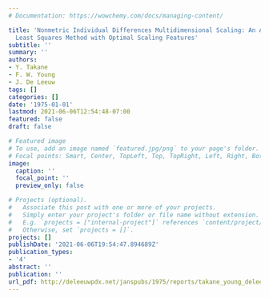 ```yaml
---
# Documentation: https://wowchemy.com/docs/managing-content/

title: 'Nonmetric Individual Differences Multidimensional Scaling: An Alternating
  Least Squares Method with Optimal Scaling Features'
subtitle: ''
summary: ''
authors:
- Y. Takane
- F. W. Young
- J. De Leeuw
tags: []
categories: []
date: '1975-01-01'
lastmod: 2021-06-06T12:54:48-07:00
featured: false
draft: false

# Featured image
# To use, add an image named `featured.jpg/png` to your page's folder.
# Focal points: Smart, Center, TopLeft, Top, TopRight, Left, Right, BottomLeft, Bottom, BottomRight.
image:
  caption: ''
  focal_point: ''
  preview_only: false

# Projects (optional).
#   Associate this post with one or more of your projects.
#   Simply enter your project's folder or file name without extension.
#   E.g. `projects = ["internal-project"]` references `content/project/deep-learning/index.md`.
#   Otherwise, set `projects = []`.
projects: []
publishDate: '2021-06-06T19:54:47.894689Z'
publication_types:
- '4'
abstract: ''
publication: ''
url_pdf: http://deleeuwpdx.net/janspubs/1975/reports/takane_young_deleeuw_R_75.pdf
---
```

